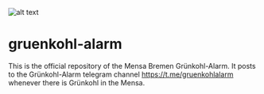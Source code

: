 ![alt text](https://hci.uni-bremen.de/wp-content/uploads/2019/01/kohl.jpg "Grünkohl-Alarm")

# gruenkohl-alarm
This is the official repository of the Mensa Bremen Grünkohl-Alarm. It posts to the Grünkohl-Alarm telegram channel https://t.me/gruenkohlalarm whenever there is Grünkohl in the Mensa.
